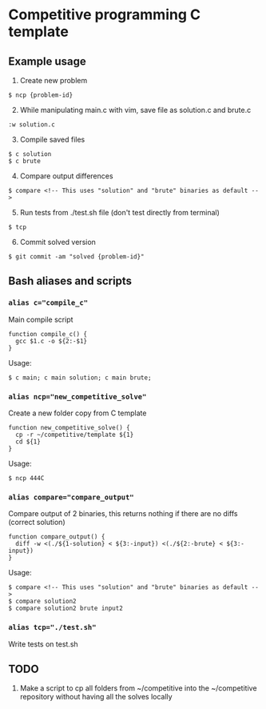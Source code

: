 # Competitive programming C template

## Example usage

1. Create new problem

```
$ ncp {problem-id}
```

2. While manipulating main.c with vim, save file as solution.c and brute.c

```
:w solution.c
```

3. Compile saved files

```
$ c solution
$ c brute
```

4. Compare output differences

```
$ compare <!-- This uses "solution" and "brute" binaries as default -->
```

5. Run tests from ./test.sh file (don't test directly from terminal)

```
$ tcp
```

6. Commit solved version

```
$ git commit -am "solved {problem-id}"
```

## Bash aliases and scripts

### `alias c="compile_c"`

Main compile script

```
function compile_c() {
  gcc $1.c -o ${2:-$1}
}
```

Usage:

```
$ c main; c main solution; c main brute;
```

### `alias ncp="new_competitive_solve"`

Create a new folder copy from C template

```
function new_competitive_solve() {
  cp -r ~/competitive/template ${1}
  cd ${1}
}
```

Usage:

```
$ ncp 444C
```

### `alias compare="compare_output"`

Compare output of 2 binaries, this returns nothing if there are no diffs (correct solution)

```
function compare_output() {
  diff -w <(./${1-solution} < ${3:-input}) <(./${2:-brute} < ${3:-input})
}
```

Usage:

```
$ compare <!-- This uses "solution" and "brute" binaries as default -->
$ compare solution2
$ compare solution2 brute input2
```

### `alias tcp="./test.sh"`

Write tests on test.sh

## TODO

1. Make a script to cp all folders from ~/competitive into the ~/competitive repository without having all the solves locally
